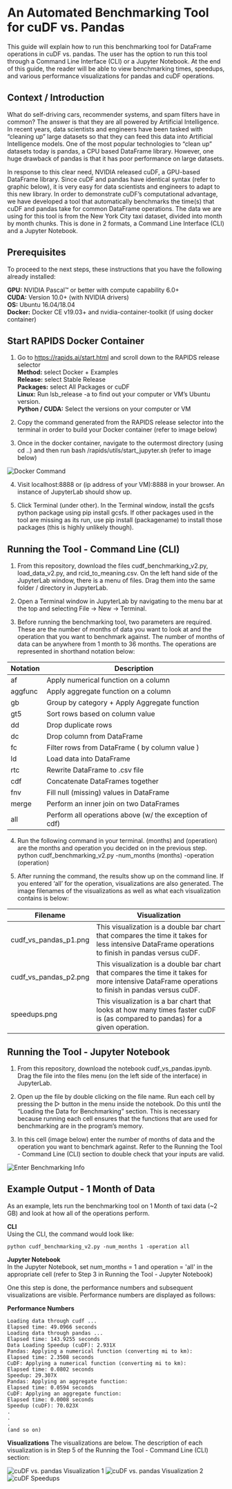 # An Automated Benchmarking Tool for cuDF vs. Pandas
This guide will explain how to run this benchmarking tool for DataFrame operations in cuDF vs. pandas. The user has the option to run this tool through a Command Line Interface (CLI) or a Jupyter Notebook. At the end of this guide, the reader will be able to view benchmarking times, speedups, and various performance visualizations for pandas and cuDF operations. 

## Context / Introduction
What do self-driving cars, recommender systems, and spam filters have in common? The answer is that they are all powered by Artificial Intelligence. In recent years, data scientists and engineers have been tasked with “cleaning up” large datasets so that they can feed this data into Artificial Intelligence models. One of the most popular technologies to “clean up” datasets today is pandas, a CPU based DataFrame library. However, one huge drawback of pandas is that it has poor performance on large datasets. 

In response to this clear need, NVIDIA released cuDF, a GPU-based DataFrame library. Since cuDF and pandas have identical syntax (refer to graphic below), it is very easy for data scientists and engineers to adapt to this new library. In order to demonstrate cuDF’s computational advantage, we have developed a tool that automatically benchmarks the time(s) that cuDF and pandas take for common DataFrame operations. The data we are using for this tool is from the New York City taxi dataset, divided into month by month chunks. This is done in 2 formats, a Command Line Interface (CLI) and a Jupyter Notebook. 

## Prerequisites

To proceed to the next steps, these instructions that you have the following already installed: <br />


**GPU:** NVIDIA Pascal™ or better with compute capability 6.0+ <br /> 
**CUDA:** Version 10.0+ (with NVIDIA drivers) <br /> 
**OS:** Ubuntu 16.04/18.04 <br /> 
**Docker:** Docker CE v19.03+ and nvidia-container-toolkit (if using docker container) <br /> 

## Start RAPIDS Docker Container 

1. Go to https://rapids.ai/start.html and scroll down to the RAPIDS release selector <br />
**Method:** select Docker + Examples <br />
**Release:** select Stable Release <br />
**Packages:** select All Packages or cuDF <br />
**Linux:** Run lsb_release -a to find out your computer or VM’s Ubuntu version. <br />
**Python / CUDA:** Select the versions on your computer or VM <br />

2. Copy the command generated from the RAPIDS release selector into the terminal in order to build your Docker container (refer to image below)

3. Once in the docker container, navigate to the outermost directory (using cd ..) and then run bash /rapids/utils/start_jupyter.sh (refer to image below)

![Docker Command](https://github.com/yamnihcg/cuDFvPandas/blob/master/docker_container_example_run.PNG)

4. Visit localhost:8888 or (ip address of your VM):8888 in your browser. An instance of JupyterLab should show up.

5. Click Terminal (under other). In the Terminal window, install the gcsfs python package using pip install gcsfs. If other packages used in the tool are missing as its run, use pip install (packagename) to install those packages (this is highly unlikely though). 

## Running the Tool - Command Line (CLI) 

1. From this repository, download the files cudf_benchmarking_v2.py, load_data_v2.py, and rcid_to_meaning.csv. On the left hand side of the JupyterLab window, there is a menu of files. Drag them into the same folder / directory in JupyterLab.

2. Open a Terminal window in JupyterLab by navigating to the menu bar at the top and selecting File → New → Terminal.

3. Before running the benchmarking tool, two parameters are required. These are the number of months of data you want to look at and the operation that you want to benchmark against. The number of months of data can be anywhere from 1 month to 36 months. The operations are represented in shorthand notation below:

| Notation | Description |
|------|------|
| af | Apply numerical function on a column  |
| aggfunc  | Apply aggregate function on a column |
| gb | Group by category + Apply Aggregate function |
| gt5 | Sort rows based on column value |
| dd  | Drop duplicate rows |
| dc | Drop column from DataFrame  |
| fc | Filter rows from DataFrame ( by column value ) |
| ld | Load data into DataFrame |
| rtc  | Rewrite DataFrame to .csv file |
| cdf | Concatenate DataFrames together |
| fnv  | Fill null (missing) values in DataFrame |
| merge | Perform an inner join on two DataFrames |
| all | Perform all operations above (w/ the exception of cdf) |

4. Run the following command in your terminal. (months) and (operation) are the months and operation you decided on in the previous step. 
python cudf_benchmarking_v2.py -num_months (months) -operation (operation)

5. After running the command, the results show up on the command line. If you entered ‘all’ for the operation, visualizations are also generated. The image filenames of the visualizations as well as what each visualization contains is below: 

| Filename | Visualization |
|------|------|
| cudf_vs_pandas_p1.png | This visualization is a double bar chart that compares the time it takes for less intensive DataFrame operations to finish in pandas versus cuDF. |
| cudf_vs_pandas_p2.png | This visualization is a double bar chart that compares the time it takes for more intensive DataFrame operations to finish in pandas versus cuDF. |
| speedups.png | This visualization is a bar chart that looks at how many times faster cuDF is (as compared to pandas) for a given operation. |

## Running the Tool - Jupyter Notebook

1. From this repository, download the notebook cudf_vs_pandas.ipynb. Drag the file into the files menu (on the left side of the interface) in JupyterLab.

2. Open up the file by double clicking on the file name. Run each cell by pressing the ▷ button in the menu inside the notebook. Do this until the “Loading the Data for Benchmarking” section. This is necessary because running each cell ensures that the functions that are used for benchmarking are in the program’s memory. 

3. In this cell (image below) enter the number of months of data and the operation you want to benchmark against. Refer to the Running the Tool - Command Line (CLI) section to double check that your inputs are valid.

![Enter Benchmarking Info](https://github.com/yamnihcg/cuDFvPandas/blob/master/enter_benchmarking_info.PNG)

## Example Output - 1 Month of Data 

As an example, lets run the benchmarking tool on 1 Month of taxi data (~2 GB) and look at how all of the operations perform. 

**CLI** <br />
Using the CLI, the command would look like: <br />

```
python cudf_benchmarking_v2.py -num_months 1 -operation all
```

**Jupyter Notebook** <br />
In the Jupyter Notebook, set num_months = 1 and operation = 'all' in the appropriate cell (refer to Step 3 in Running the Tool - Jupyter Notebook)

One this step is done, the performance numbers and subsequent visualizations are visible. Performance numbers are displayed as follows:

**Performance Numbers**
```
Loading data through cudf ...
Elapsed time: 49.0966 seconds
Loading data through pandas ...
Elapsed time: 143.9255 seconds
Data Loading Speedup (cuDF): 2.931X
Pandas: Applying a numerical function (converting mi to km):
Elapsed time: 2.3508 seconds
CuDF: Applying a numerical function (converting mi to km):
Elapsed time: 0.0802 seconds
Speedup: 29.307X
Pandas: Applying an aggregate function:
Elapsed time: 0.0594 seconds
CuDF: Applying an aggregate function:
Elapsed time: 0.0008 seconds
Speedup (cuDF): 70.023X
.
.
.
(and so on)
```

**Visualizations**
The visualizations are below. The description of each visualization is in Step 5 of the Running the Tool - Command Line (CLI) section:

![cuDF vs. pandas Visualization 1](https://github.com/yamnihcg/cuDFvPandas/blob/master/cudf_vs_pandas_p1.png)
![cuDF vs. pandas Visualization 2](https://github.com/yamnihcg/cuDFvPandas/blob/master/cudf_vs_pandas_p2.png)
![cuDF Speedups](https://github.com/yamnihcg/cuDFvPandas/blob/master/cudf_speedups.png)








